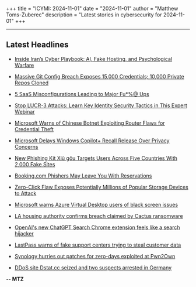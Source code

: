 +++
title = "ICYMI: 2024-11-01"
date = "2024-11-01"
author = "Matthew Toms-Zuberec"
description = "Latest stories in cybersecurity for 2024-11-01"
+++

---------------------------------------------------------------------------
## Latest Headlines
- [Inside Iran’s Cyber Playbook: AI, Fake Hosting, and Psychological Warfare](https://thehackernews.com/2024/11/inside-irans-cyber-playbook-ai-fake.html)

- [Massive Git Config Breach Exposes 15,000 Credentials; 10,000 Private Repos Cloned](https://thehackernews.com/2024/11/massive-git-config-breach-exposes-15000.html)

- [5 SaaS Misconfigurations Leading to Major Fu*%@ Ups](https://thehackernews.com/2024/11/5-saas-misconfigurations-leading-to.html)

- [Stop LUCR-3 Attacks: Learn Key Identity Security Tactics in This Expert Webinar](https://thehackernews.com/2024/11/stop-lucr-3-attacks-learn-key-identity.html)

- [Microsoft Warns of Chinese Botnet Exploiting Router Flaws for Credential Theft](https://thehackernews.com/2024/11/microsoft-warns-of-chinese-botnet.html)

- [Microsoft Delays Windows Copilot+ Recall Release Over Privacy Concerns](https://thehackernews.com/2024/11/microsoft-delays-windows-copilot-recall.html)

- [New Phishing Kit Xiū gǒu Targets Users Across Five Countries With 2,000 Fake Sites](https://thehackernews.com/2024/11/new-phishing-kit-xiu-gou-targets-users.html)

- [Booking.com Phishers May Leave You With Reservations](https://krebsonsecurity.com/2024/11/booking-com-phishers-may-leave-you-with-reservations/)

- [Zero-Click Flaw Exposes Potentially Millions of Popular Storage Devices to Attack](https://www.wired.com/story/synology-zero-click-vulnerability/)

- [Microsoft warns Azure Virtual Desktop users of black screen issues](https://www.bleepingcomputer.com/news/microsoft/microsoft-warns-azure-virtual-desktop-users-of-black-screen-issues/)

- [LA housing authority confirms breach claimed by Cactus ransomware](https://www.bleepingcomputer.com/news/security/la-housing-authority-confirms-breach-claimed-by-cactus-ransomware/)

- [OpenAI's new ChatGPT Search Chrome extension feels like a search hijacker](https://www.bleepingcomputer.com/news/security/openais-new-chatgpt-search-chrome-extension-feels-like-a-search-hijacker/)

- [LastPass warns of fake support centers trying to steal customer data](https://www.bleepingcomputer.com/news/security/lastpass-warns-of-fake-support-centers-trying-to-steal-customer-data/)

- [Synology hurries out patches for zero-days exploited at Pwn2Own](https://www.bleepingcomputer.com/news/security/synology-fixed-two-critical-zero-days-exploited-at-pwn2own-within-days/)

- [DDoS site Dstat.cc seized and two suspects arrested in Germany](https://www.bleepingcomputer.com/news/security/ddos-site-dstatcc-seized-and-two-suspects-arrested-in-germany/)

**-- MTZ**